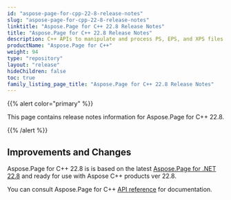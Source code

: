 ```yaml
---
id: "aspose-page-for-cpp-22-8-release-notes"
slug: "aspose-page-for-cpp-22-8-release-notes"
linktitle: "Aspose.Page for C++ 22.8 Release Notes"
title: "Aspose.Page for C++ 22.8 Release Notes"
description: C++ APIs to manipulate and process PS, EPS, and XPS files. This page contains new Aspose.Page for C++ features, enhancement, and bug fixes in 2022, version 22.8.
productName: "Aspose.Page for C++"
weight: 94
type: "repository"
layout: "release"
hideChildren: false
toc: true
family_listing_page_title: "Aspose.Page for C++ 22.8 Release Notes"
---
```


{{% alert color="primary" %}}

This page contains release notes information for Aspose.Page for C++ 22.8.

{{% /alert %}}
## **Improvements and Changes**

Aspose.Page for C++ 22.8 is is based on the latest [Aspose.Page for .NET 22.8](/page/net/release-notes/2022/aspose-page-for-net-22-8-release-notes/) and ready for use with Aspose C++ products ver 22.8.

You can consult Aspose.Page for C++ [API reference](https://apireference.aspose.com/cpp/page/) for documentation.
